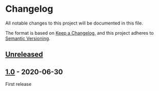 # Changelog
All notable changes to this project will be documented in this file.

The format is based on [Keep a Changelog](https://keepachangelog.com/en/1.0.0/),
and this project adheres to [Semantic Versioning](https://semver.org/spec/v2.0.0.html).

## [Unreleased]

## [1.0] - 2020-06-30
First release

[Unreleased]: https://github.com/pattisahusiwa/dice-wrapper/compare/v1.0...HEAD
[1.0]: https://github.com/pattisahusiwa/dice-wrapper/releases/tag/v1.0
